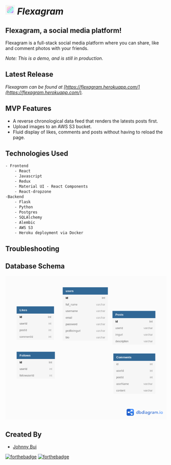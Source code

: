 # ***<img src='./src/assets/logo.jpg' width='30px'/> Flexagram***

## Flexagram, a social media platform!

Flexagram is a full-stack social media platform where you can share, like and comment photos with your friends.

*Note: This is a demo, and is still in production.*

## Latest Release

*Flexagram can be found at [https://flexagram.herokuapp.com/](https://flexagram.herokuapp.com/).*


## MVP Features
- A reverse chronological data feed that renders the latests posts first.
- Upload images to an AWS S3 bucket.
- Fluid display of likes, comments and posts without having to reload the page.

## Technologies Used
    - Frontend
        - React
        - Javascript
        - Redux
        - Material UI - React Components
        - React-dropzone
    -Backend
        - Flask
        - Python
        - Postgres
        - SQLAlchemy
        - Alembic
        - AWS S3
        - Heroku deployment via Docker

## Troubleshooting


## Database Schema
<img src='flexagram-schema.png'>

## Created By 
- [Johnny Bui](https://github.com/JBui923)

[![forthebadge](https://forthebadge.com/images/badges/made-with-javascript.svg)](https://forthebadge.com)
[![forthebadge](https://forthebadge.com/images/badges/made-with-python.svg)](https://forthebadge.com)